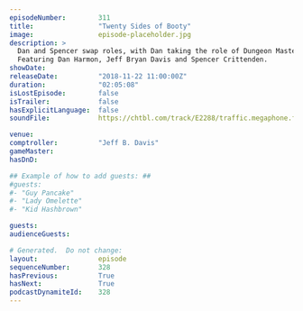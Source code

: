 ```yaml
---
episodeNumber:        311
title:                "Twenty Sides of Booty"
image:                episode-placeholder.jpg
description: >
  Dan and Spencer swap roles, with Dan taking the role of Dungeon Master. Spencer auto-tunes himself, becoming a robot from a magical land. Jeff immerses himself in a Vietnam era character.
  Featuring Dan Harmon, Jeff Bryan Davis and Spencer Crittenden.
showDate:             
releaseDate:          "2018-11-22 11:00:00Z"
duration:             "02:05:08"
isLostEpisode:        false
isTrailer:            false
hasExplicitLanguage:  false
soundFile:            https://chtbl.com/track/E2288/traffic.megaphone.fm/STA3167373224.mp3?updated=1596582516

venue:                
comptroller:          "Jeff B. Davis"
gameMaster:           
hasDnD:               

## Example of how to add guests: ##
#guests:
#- "Guy Pancake"
#- "Lady Omelette"
#- "Kid Hashbrown"

guests:
audienceGuests:

# Generated.  Do not change:
layout:               episode
sequenceNumber:       328
hasPrevious:          True
hasNext:              True
podcastDynamiteId:    328
---
```


<!-- The episode description will be rendered here -->
<!-- Add your content below here -->

